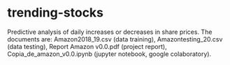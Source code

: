 # trending-stocks
Predictive analysis of daily increases or decreases in share prices.
The documents are:
Amazon2018_19.csv (data training),
Amazontesting_20.csv (data testing),
Report Amazon v0.0.pdf (project report),
Copia_de_amazon_v0.0.ipynb (jupyter notebook, google colaboratory).
 
